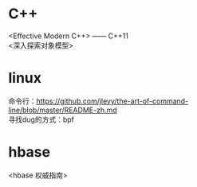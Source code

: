 # C++

<Effective Modern C++> —— C++11  
<深入探索对象模型>

# linux

命令行：https://github.com/jlevy/the-art-of-command-line/blob/master/README-zh.md  
寻找dug的方式：bpf

# hbase

<hbase 权威指南>

